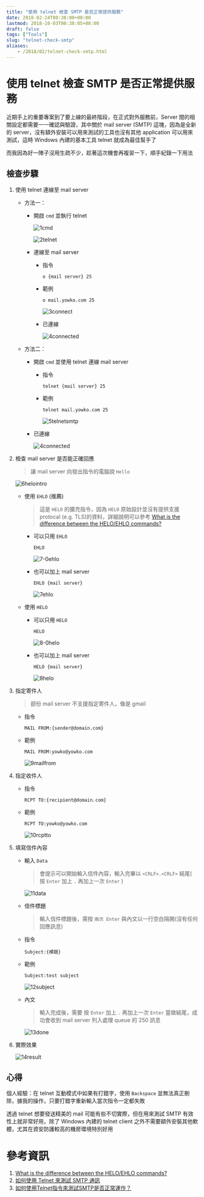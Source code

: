 ```yaml
---
title: "使用 telnet 檢查 SMTP 是否正常提供服務"
date: 2018-02-24T00:38:00+08:00
lastmod: 2018-10-03T00:38:05+08:00
draft: false
tags: ["Tools"]
slug: "telnet-check-smtp"
aliases:
    - /2018/02/telnet-check-smtp.html
---
```

# 使用 telnet 檢查 SMTP 是否正常提供服務
近期手上的重要專案到了要上線的最終階段，在正式對外服務前，Server 間的相關設定都需要一一確認與驗證，其中關於 mail server (SMTP) 這塊，因為是全新的 server，沒有額外安裝可以用來測試的工具也沒有其他 application 可以用來測試，這時 Windows 內建的基本工具 telnet 就成為最佳幫手了

而我因為好一陣子沒用生疏不少，趁著這次機會再複習一下，順手紀錄一下用法

## 檢查步驟

1.  使用 telnet 連線至 mail server

    *   方法一：

        *   開啟 `cmd` 並執行 telnet

            ![1cmd](https://user-images.githubusercontent.com/3851540/36604375-880dada8-18f8-11e8-82c9-bb4fbb7e8e65.png)

            ![2telnet](https://user-images.githubusercontent.com/3851540/36604377-8839c28a-18f8-11e8-8e60-bc4ce79c2f0f.png)

        *   連線至 mail server

            *   指令

                ```
                o {mail server} 25
                ```

            *   範例

                ```
                o mail.yowko.com 25
                ```

                ![3connect](https://user-images.githubusercontent.com/3851540/36604378-88607a38-18f8-11e8-87dc-8e4d2e1e63e4.png)

            *   已連線

                ![4connected](https://user-images.githubusercontent.com/3851540/36604379-88854a16-18f8-11e8-8baa-222f329058c2.png)

    *   方法二：


        *   開啟 `cmd` 並使用 telnet 連線 mail server


            *   指令

                ```
                telnet {mail server} 25
                ```

            *   範例

                ```
                telnet mail.yowko.com 25
                ```

                ![5telnetsmtp](https://user-images.githubusercontent.com/3851540/36604381-88ab0a4e-18f8-11e8-9ad8-b8c91e3e828b.png)

        *   已連線

            ![4connected](https://user-images.githubusercontent.com/3851540/36604379-88854a16-18f8-11e8-8baa-222f329058c2.png)

2.  檢查 mail server 是否能正確回應

    > 讓 mail server 向發出指令的電腦說 `Hello`

    ![6helointro](https://user-images.githubusercontent.com/3851540/36604382-88d0baaa-18f8-11e8-8038-b0bc0868d630.png)

    *   使用 `EHLO` (推薦)

        > 這是 `HELO` 的擴充指令，因為 `HELO` 原始設計並沒有提供支援 protocal (e.g. TLS)的資料，詳細說明可以參考 [What is the difference between the HELO/EHLO commands?](http://en.redinskala.com/what-is-the-difference-between-the-heloehlo-commands/)

        *   可以只用 `EHLO`

            ```
            EHLO
            ```

            ![7-0ehlo](https://user-images.githubusercontent.com/3851540/36604383-88f6d2a8-18f8-11e8-8fbc-7b678a8ca365.png)

        *   也可以加上 mail server

            ```
            EHLO {mail server}
            ```

            ![7ehlo](https://user-images.githubusercontent.com/3851540/36604366-86741892-18f8-11e8-9da2-0c66c39a5192.png)

    *   使用 `HELO`
        *   可以只用 `HELO`

            ```
            HELO
            ```
            
            ![8-0helo](https://user-images.githubusercontent.com/3851540/36604367-869eb94e-18f8-11e8-85d0-4aa8b21c72b2.png)

        *   也可以加上 mail server

            ```
            HELO {mail server}
            ```

            ![8helo](https://user-images.githubusercontent.com/3851540/36604368-86c538f8-18f8-11e8-8b13-88700a719e28.png)

3.  指定寄件人

    > 部份 mail server 不支援指定寄件人，像是 gmail

    *   指令

        ```
        MAIL FROM:{sender@domain.com}
        ```
    *   範例

        ```
        MAIL FROM:yowko@yowko.com
        ```
        
        ![9mailfrom](https://user-images.githubusercontent.com/3851540/36604369-86eca4c4-18f8-11e8-8385-1121633ddf8d.png)

4.  指定收件人

    *   指令

        ```
        RCPT TO:{recipient@domain.com}
        ```
    *   範例

        ```
        RCPT TO:yowko@yowko.com
        ```
        
        ![10rcptto](https://user-images.githubusercontent.com/3851540/36604370-8712cea6-18f8-11e8-92d2-81a127e23d32.png)

5.  填寫信件內容

    *   輸入 `Data`

        > 會提示可以開始輸入信件內容，輸入完畢以 `<CRLF>.<CRLF>` 結尾( 按 `Enter` 加上 `.` 再加上一次 `Enter` )

        ![11data](https://user-images.githubusercontent.com/3851540/36604371-8739d1a4-18f8-11e8-9786-6e39dd6caf9c.png)

    *   信件標題

        > 輸入信件標題後，需按 `兩次 Enter` 與內文以一行空白隔開(沒有任何回應訊息)

    *   指令

        ```
        Subject:{標題}
        ```
    *   範例

        ```
        Subject:test subject
        ```
        
        ![12subject](https://user-images.githubusercontent.com/3851540/36604372-87618ece-18f8-11e8-87ea-55ea8b2df8d7.png)

    *   內文

        > 輸入完成後，需要 按 `Enter` 加上 `.` 再加上一次 `Enter` 當做結尾，成功會收到 mail server 列入處理 queue 的 250 訊息

        ![13done](https://user-images.githubusercontent.com/3851540/36604373-87b8aba0-18f8-11e8-82f3-d3d27046c88b.png)

6.  實際效果

    ![14result](https://user-images.githubusercontent.com/3851540/36604374-87e5ae48-18f8-11e8-9e2e-b683f7ca2a20.png)

## 心得

個人經驗：在 telnet 互動模式中如果有打錯字，使用 `Backspace` 並無法真正刪除，據我的操作，只要打錯字重新輸入當次指令一定都失敗

透過 telnet 想要發送精美的 mail 可能有些不切實際，但在用來測試 SMTP 有效性上就非常好用，除了 Windows 內建的 telnet client 之外不需要額外安裝其他軟體，尤其在資安防護較高的機房環境特別好用

# 參考資訊

1.  [What is the difference between the HELO/EHLO commands?](http://en.redinskala.com/what-is-the-difference-between-the-heloehlo-commands/)
2.  [如何使用 Telnet 來測試 SMTP 通訊](https://technet.microsoft.com/zh-tw/library/aa995718%28v=exchg.65%29.aspx)
3.  [如何使用Telnet指令來測試SMTP是否正常運作？](http://blog.xuite.net/tim0718/note/23603837-%E5%A6%82%E4%BD%95%E4%BD%BF%E7%94%A8Telnet%E6%8C%87%E4%BB%A4%E4%BE%86%E6%B8%AC%E8%A9%A6SMTP%E6%98%AF%E5%90%A6%E6%AD%A3%E5%B8%B8%E9%81%8B%E4%BD%9C%EF%BC%9F)
